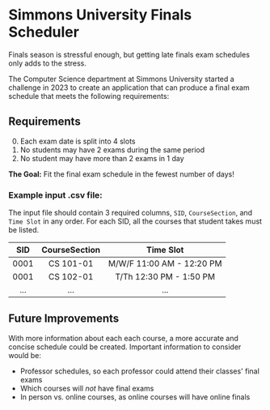 # Simmons University Finals Scheduler

Finals season is stressful enough, but getting late finals exam schedules only adds to the stress.

The Computer Science department at Simmons University started a challenge in 2023 to create an application that can produce a final exam schedule that meets the following requirements:

## Requirements

0. Each exam date is split into 4 slots
1. No students may have 2 exams during the same period
2. No student may have more than 2 exams in 1 day

**The Goal:** Fit the final exam schedule in the fewest number of days!

### Example input .csv file:

The input file should contain 3 required columns, `SID`, `CourseSection`, and `Time Slot` in any order. For each SID, all the courses that student takes must be listed.

| SID | CourseSection | Time Slot |
| :---: | :---: | :---: |
| 0001 | CS 101-01 | M/W/F 11:00 AM - 12:20 PM |
| 0001 | CS 102-01 | T/Th 12:30 PM - 1:50 PM |
| ... | ... | ... |

## Future Improvements

With more information about each each course, a more accurate and concise schedule could be created. Important information to consider would be:

- Professor schedules, so each professor could attend their classes' final exams
- Which courses will *not* have final exams
- In person vs. online courses, as online courses will have online finals
